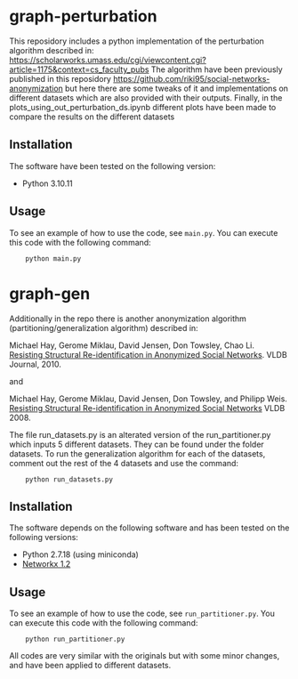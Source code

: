 
# graph-perturbation

This reposidory includes a python implementation of the perturbation algorithm described in:
https://scholarworks.umass.edu/cgi/viewcontent.cgi?article=1175&context=cs_faculty_pubs 
The algorithm have been previously published in this reposidory https://github.com/riki95/social-networks-anonymization but here there are some tweaks of it and implementations on different datasets which are also provided with their outputs.
Finally, in the plots_using_out_perturbation_ds.ipynb different plots have been made to compare the results on the different datasets

## Installation

The software have been tested on the following version:

- Python 3.10.11

## Usage

To see an example of how to use the code, see `main.py`.  You can execute this code with the following command:

		python main.py 

# graph-gen

Additionally in the repo there is another anonymization algorithm (partitioning/generalization algorithm) described in:

Michael Hay, Gerome Miklau, David Jensen, Don Towsley, Chao Li. [Resisting Structural Re-identification in Anonymized Social Networks](http://dx.doi.org/10.1007/s00778-010-0210-x). VLDB Journal, 2010.

and 

Michael Hay, Gerome Miklau, David Jensen, Don Towsley, and Philipp Weis. [Resisting Structural Re-identification in Anonymized Social Networks](http://www.vldb.org/pvldb/1/1453873.pdf)
VLDB 2008.

The file run_datasets.py is an alterated version of the run_partitioner.py which inputs 5 different datasets. They can be found under the folder datasets.
To run the generalization algorithm for each of the datasets, comment out the rest of the 4 datasets and use the command:

		python run_datasets.py

## Installation

The software depends on the following software and has been tested on the following versions:

- Python  2.7.18  (using miniconda)
- [Networkx 1.2](http://networkx.lanl.gov/)

## Usage

To see an example of how to use the code, see `run_partitioner.py`.  You can execute this code with the following command:

		python run_partitioner.py 

All codes are very similar with the originals but with some minor changes, and have been applied to different datasets.


